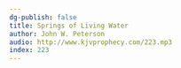 ```yaml
---
dg-publish: false
title: Springs of Living Water
author: John W. Peterson
audio: http://www.kjvprophecy.com/223.mp3
index: 223
---
```


